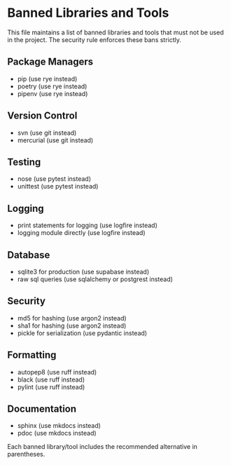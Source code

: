 # Banned Libraries and Tools

This file maintains a list of banned libraries and tools that must not be used in the project.
The security rule enforces these bans strictly.

## Package Managers
- pip (use rye instead)
- poetry (use rye instead)
- pipenv (use rye instead)

## Version Control
- svn (use git instead)
- mercurial (use git instead)

## Testing
- nose (use pytest instead)
- unittest (use pytest instead)

## Logging
- print statements for logging (use logfire instead)
- logging module directly (use logfire instead)

## Database
- sqlite3 for production (use supabase instead)
- raw sql queries (use sqlalchemy or postgrest instead)

## Security
- md5 for hashing (use argon2 instead)
- sha1 for hashing (use argon2 instead)
- pickle for serialization (use pydantic instead)

## Formatting
- autopep8 (use ruff instead)
- black (use ruff instead)
- pylint (use ruff instead)

## Documentation
- sphinx (use mkdocs instead)
- pdoc (use mkdocs instead)

Each banned library/tool includes the recommended alternative in parentheses. 